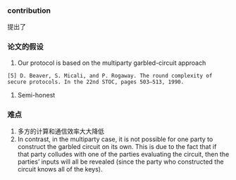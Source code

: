 ### contribution

提出了

### 论文的假设

1. Our protocol is based on the multiparty garbled-circuit approach

```paper
[5] D. Beaver, S. Micali, and P. Rogaway. The round complexity of secure protocols. In the 22nd STOC, pages 503–513, 1990.
```

1. Semi-honest

### 难点

1. 多方的计算和通信效率大大降低
2. In contrast, in the multiparty case, it is not possible for one party to construct the garbled circuit on its own. This is due to the fact that if that party colludes with one of the parties evaluating the circuit, then the parties’ inputs will all be revealed (since the party who constructed the circuit knows all of the keys).
